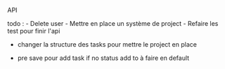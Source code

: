 API 


todo :
    - Delete user
    - Mettre en place un système de project 
    - Refaire les test pour finir l'api 

- changer la structure des tasks pour mettre le project en place 


- pre save pour add task if no status add to à faire en default
